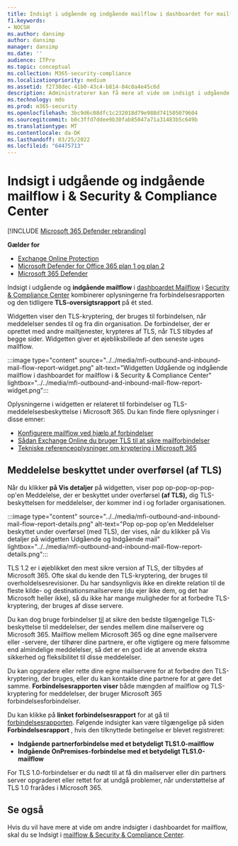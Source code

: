 ```yaml
---
title: Indsigt i udgående og indgående mailflow i dashboardet for mailflow
f1.keywords:
- NOCSH
ms.author: dansimp
author: dansimp
manager: dansimp
ms.date: ''
audience: ITPro
ms.topic: conceptual
ms.collection: M365-security-compliance
ms.localizationpriority: medium
ms.assetid: f2738dec-41b0-43c4-b814-84c0a4e45c6d
description: Administratorer kan få mere at vide om indsigt i udgående og indgående mailflow i dashboardet for mailflow i Security & Compliance Center.
ms.technology: mdo
ms.prod: m365-security
ms.openlocfilehash: 3bc9d6c08dfc1c232018d79e988d741505079604
ms.sourcegitcommit: b0c3ffd7ddee9b30fab85047a71a31483b5c649b
ms.translationtype: MT
ms.contentlocale: da-DK
ms.lasthandoff: 03/25/2022
ms.locfileid: "64475713"
---
```

# <a name="outbound-and-inbound-mail-flow-insight-in-the-security--compliance-center"></a>Indsigt i udgående og indgående mailflow i & Security & Compliance Center

[!INCLUDE [Microsoft 365 Defender rebranding](../includes/microsoft-defender-for-office.md)]

**Gælder for**
- [Exchange Online Protection](exchange-online-protection-overview.md)
- [Microsoft Defender for Office 365 plan 1 og plan 2](defender-for-office-365.md)
- [Microsoft 365 Defender](../defender/microsoft-365-defender.md)

Indsigt i udgående og **indgående mailflow** i [dashboardet Mailflow](mail-flow-insights-v2.md) i [Security & Compliance Center](https://protection.office.com) kombinerer oplysningerne fra forbindelsesrapporten og den tidligere **TLS-oversigtsrapport** på ét sted.[](view-mail-flow-reports.md#connector-report)

Widgetten viser den TLS-kryptering, der bruges til forbindelsen, når meddelelser sendes til og fra din organisation. De forbindelser, der er oprettet med andre mailtjenester, krypteres af TLS, når TLS tilbydes af begge sider. Widgetten giver et øjebliksbillede af den seneste uges mailflow.

:::image type="content" source="../../media/mfi-outbound-and-inbound-mail-flow-report-widget.png" alt-text="Widgetten Udgående og indgående mailflow i dashboardet for mailflow i & Security & Compliance Center" lightbox="../../media/mfi-outbound-and-inbound-mail-flow-report-widget.png":::

Oplysningerne i widgetten er relateret til forbindelser og TLS-meddelelsesbeskyttelse i Microsoft 365. Du kan finde flere oplysninger i disse emner:

- [Konfigurere mailflow ved hjælp af forbindelser](/exchange/mail-flow-best-practices/use-connectors-to-configure-mail-flow/use-connectors-to-configure-mail-flow)
- [Sådan Exchange Online du bruger TLS til at sikre mailforbindelser](../../compliance/exchange-online-uses-tls-to-secure-email-connections.md)
- [Tekniske referenceoplysninger om kryptering i Microsoft 365](../../compliance/technical-reference-details-about-encryption.md)

## <a name="message-protected-in-transit-by-tls"></a>Meddelelse beskyttet under overførsel (af TLS)

Når du klikker **på Vis detaljer** på widgetten, viser pop op-pop-op-pop-op'en Meddelelse, der er beskyttet under overførsel **(af TLS),** dig TLS-beskyttelsen for meddelelser, der kommer ind i og forlader organisationen.

:::image type="content" source="../../media/mfi-outbound-and-inbound-mail-flow-report-details.png" alt-text="Pop op-pop op'en Meddelelser beskyttet under overførsel (med TLS), der vises, når du klikker på Vis detaljer på widgetten Udgående og Indgående mail" lightbox="../../media/mfi-outbound-and-inbound-mail-flow-report-details.png":::

TLS 1.2 er i øjeblikket den mest sikre version af TLS, der tilbydes af Microsoft 365. Ofte skal du kende den TLS-kryptering, der bruges til overholdelsesrevisioner. Du har sandsynligvis ikke en direkte relation til de fleste kilde- og destinationsmailservere (du ejer ikke dem, og det har Microsoft heller ikke), så du ikke har mange muligheder for at forbedre TLS-kryptering, der bruges af disse servere.

Du kan dog bruge forbindelser [til](/exchange/mail-flow-best-practices/use-connectors-to-configure-mail-flow/use-connectors-to-configure-mail-flow) at sikre den bedste tilgængelige TLS-beskyttelse til meddelelser, der sendes mellem dine mailservere og Microsoft 365. Mailflow mellem Microsoft 365 og dine egne mailservere eller -servere, der tilhører dine partnere, er ofte vigtigere og mere følsomme end almindelige meddelelser, så det er en god ide at anvende ekstra sikkerhed og fleksibilitet til disse meddelelser.

Du kan opgradere eller rette dine egne mailservere for at forbedre den TLS-kryptering, der bruges, eller du kan kontakte dine partnere for at gøre det samme. **Forbindelsesrapporten viser** både mængden af mailflow og TLS-kryptering for meddelelser, der bruger Microsoft 365 forbindelsesforbindelser.

Du kan klikke på **linket forbindelsesrapport** for at gå til [forbindelsesrapporten](view-mail-flow-reports.md#connector-report). Følgende indsigter kan være tilgængelige på siden **Forbindelsesrapport** , hvis den tilknyttede betingelse er blevet registreret:

- **Indgående partnerforbindelse med et betydeligt TLS1.0-mailflow**
- **Indgående OnPremises-forbindelse med et betydeligt TLS1.0-mailflow**

For TLS 1.0-forbindelser er du nødt til at få din mailserver eller din partners server opgraderet eller rettet for at undgå problemer, når understøttelse af TLS 1.0 frarådes i Microsoft 365.

## <a name="see-also"></a>Se også

Hvis du vil have mere at vide om andre indsigter i dashboardet for mailflow, skal du se Indsigt i [mailflow & Security & Compliance Center](mail-flow-insights-v2.md).